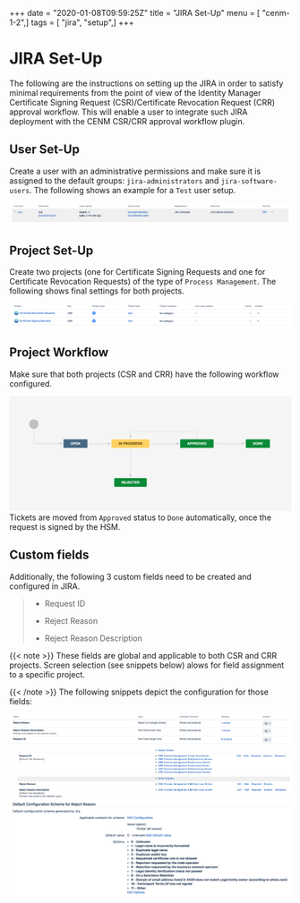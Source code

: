 +++
date = "2020-01-08T09:59:25Z"
title = "JIRA Set-Up"
menu = [ "cenm-1-2",]
tags = [ "jira", "setup",]
+++


# JIRA Set-Up

The following are the instructions on setting up the JIRA in order to satisfy minimal requirements from the point of view
            of the Identity Manager Certificate Signing Request (CSR)/Certificate Revocation Request (CRR) approval workflow. This will enable
            a user to integrate such JIRA deployment with the CENM CSR/CRR approval workflow plugin.


## User Set-Up

Create a user with an administrative permissions and make sure it is assigned to the default groups:
                `jira-administrators` and `jira-software-users`. The following shows an example for a `Test` user setup.

![jira 7](resources/jira-7.png "jira 7")
## Project Set-Up

Create two projects (one for Certificate Signing Requests and one for Certificate Revocation Requests) of the type of
                `Process Management`. The following shows final settings for both projects.

![jira 6](resources/jira-6.png "jira 6")
## Project Workflow

Make sure that both projects (CSR and CRR) have the following workflow configured.

![jira 1](resources/jira-1.png "jira 1")Tickets are moved from `Approved` status to `Done` automatically, once the request is signed by the HSM.


## Custom fields

Additionally, the following 3 custom fields need to be created and configured in JIRA.

> 
> 
> * Request ID
> 
> 
> * Reject Reason
> 
> 
> * Reject Reason Description
> 
> 

{{< note >}}
These fields are global and applicable to both CSR and CRR projects. Screen selection (see snippets below) alows
                    for field assignment to a specific project.

{{< /note >}}
The following snippets depict the configuration for those fields:

![jira 4](resources/jira-4.png "jira 4")![jira 3](resources/jira-3.png "jira 3")![jira 2](resources/jira-2.png "jira 2")![jira 5](resources/jira-5.png "jira 5")
